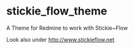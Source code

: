 # stickie_flow_theme
A Theme for Redmine to work with Stickie~Flow

Look also under http://www.stickieflow.net
